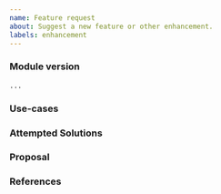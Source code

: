 ```yaml
---
name: Feature request
about: Suggest a new feature or other enhancement.
labels: enhancement
---
```


### Module version
<!--
Inspect your go.mod as below to find the version, and paste the result between the ``` marks below.

go list -m github.com/hashicorp/terraform-plugin-framework/...

If you are not running the latest version of the framework, please try upgrading
because your feature may have already been implemented.
-->
```
...
```

### Use-cases
<!---
In order to properly evaluate a feature request, it is necessary to understand the use-cases for it.
Please describe below the _end goal_ you are trying to achieve that has led you to request this feature.
Please keep this section focused on the problem and not on the suggested solution. We'll get to that in a moment, below!
-->

### Attempted Solutions
<!---
If you've already tried to solve the problem within framework's existing features and found a limitation that prevented you from succeeding, please describe it below in as much detail as possible.

Ideally, this would include real HCL configuration that you tried, real Terraform command lines you ran, relevant snippet of code from your provider codebase and what results you got in each case.

Please remove any sensitive information such as passwords before sharing configuration snippets and command lines.
--->

### Proposal
<!---
If you have an idea for a way to address the problem via a change to framework features, please describe it below.

In this section, it's helpful to include specific examples of how what you are suggesting might look in configuration files, or on the command line, since that allows us to understand the full picture of what you are proposing.

If you're not sure of some details, don't worry! When we evaluate the feature request we may suggest modifications as necessary to work within the design constraints of the framework and Terraform Core.
-->

### References
<!--
Are there any other GitHub issues, whether open or closed, that are related to the problem you've described above or to the suggested solution? If so, please create a list below that mentions each of them. For example:

- #6017
-->

